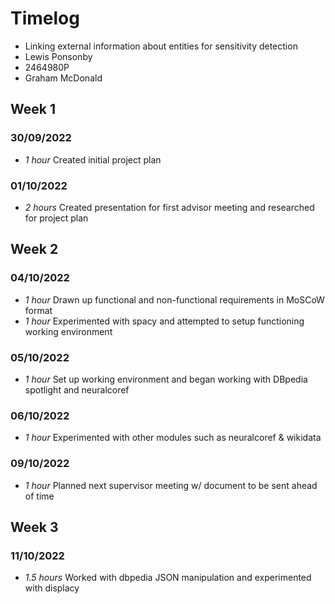 # Timelog

* Linking external information about entities for sensitivity detection
* Lewis Ponsonby
* 2464980P
* Graham McDonald

## Week 1

### 30/09/2022

* *1 hour* Created initial project plan

### 01/10/2022

* *2 hours* Created presentation for first advisor meeting and researched for project plan

## Week 2

### 04/10/2022
* *1 hour* Drawn up functional and non-functional requirements in MoSCoW format
* *1 hour* Experimented with spacy and attempted to setup functioning working environment

### 05/10/2022
* *1 hour* Set up working environment and began working with DBpedia spotlight and neuralcoref

### 06/10/2022
* *1 hour* Experimented with other modules such as neuralcoref & wikidata

### 09/10/2022
* *1 hour* Planned next supervisor meeting w/ document to be sent ahead of time

## Week 3

### 11/10/2022
* *1.5 hours* Worked with dbpedia JSON manipulation and experimented with displacy

